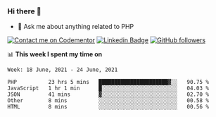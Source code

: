 ### Hi there 👋

<!--
**mustafaculban/mustafaculban** is a ✨ _special_ ✨ repository because its `README.md` (this file) appears on your GitHub profile.

Here are some ideas to get you started:

- 🌱 I’m currently learning ...
- 👯 I’m looking to collaborate on ...
- 🤔 I’m looking for help with ...
- 📫 How to reach me: ...
- 😄 Pronouns: ...
- ⚡ Fun fact: ...

-->
- 💬 Ask me about anything related to PHP

[![Contact me on Codementor](https://www.codementor.io/m-badges/karamusluk/book-session.svg)](https://www.codementor.io/@karamusluk?refer=badge)
[![Linkedin Badge](https://img.shields.io/badge/-Mustafa%20Culban-blue?style=social&logo=Linkedin&logoColor=blue&link=https://www.linkedin.com/in/mustafaculban/)](https://www.linkedin.com/in/mustafaculban/) 
[![GitHub followers](https://img.shields.io/github/followers/karamusluk?label=Follow&style=social)](https://github.com/karamusluk/?tab=follow)


📊 **This week I spent my time on**
<!--START_SECTION:waka-->
```text
Week: 18 June, 2021 - 24 June, 2021

PHP          23 hrs 5 mins   ██████████████████████▓░░   90.75 % 
JavaScript   1 hr 1 min      █░░░░░░░░░░░░░░░░░░░░░░░░   04.03 % 
JSON         41 mins         ▓░░░░░░░░░░░░░░░░░░░░░░░░   02.70 % 
Other        8 mins          ░░░░░░░░░░░░░░░░░░░░░░░░░   00.58 % 
HTML         8 mins          ░░░░░░░░░░░░░░░░░░░░░░░░░   00.56 % 
```
<!--END_SECTION:waka-->

